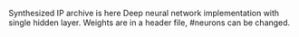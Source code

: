 Synthesized IP archive is here
Deep neural network implementation with single hidden layer.
Weights are in a header file, #neurons can be changed.
